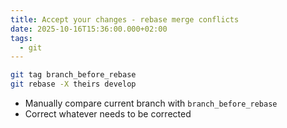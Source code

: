 ```yaml
---
title: Accept your changes - rebase merge conflicts
date: 2025-10-16T15:36:00.000+02:00
tags:
  - git
---
```

<!--
```sh
git rebase -X theirs main
```

```sh
git rebase -X theirs develop -i
```
-->

```sh
git tag branch_before_rebase
git rebase -X theirs develop
```
- Manually compare current branch with `branch_before_rebase`
- Correct whatever needs to be corrected

